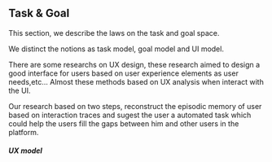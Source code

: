 ## Task & Goal

This section, we describe the laws on the task and goal space.

We distinct the notions as task model, goal model and UI model.

There are some researchs on UX design, these research aimed to design a good interface for users based on user experience elements as user needs,etc...
Almost these methods based on UX analysis when interact with the UI.

Our research based on two steps, reconstruct the episodic memory of user based on interaction traces and sugest the user a automated task which could help the users fill the gaps between him and other users in the platform.

##### UX model


